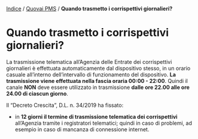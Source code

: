 [Indice](index.html) / [Quovai PMS](quovai-pms-it.md) / **Quando trasmetto i corrispettivi giornalieri?**

# Quando trasmetto i corrispettivi giornalieri?

La trasmissione telematica all’Agenzia delle Entrate dei corrispettivi giornalieri è effettuata automaticamente dal dispositivo stesso, in un orario casuale all’interno dell’intervallo di funzionamento del dispositivo. **La trasmissione viene effettuata nella fascia oraria 00:00 - 22:00**. Quindi il canale **NON** deve essere utilizzato in trasmissione **dalle ore 22.00 alle ore 24.00 di ciascun giorno**. 

Il “Decreto Crescita”, D.L. n. 34/2019 ha fissato:

- in **12 giorni il termine di trasmissione telematica dei corrispettivi** all’Agenzia tramite i registratori telematici; quindi in caso di problemi, ad esempio in caso di mancanza di connessione internet.